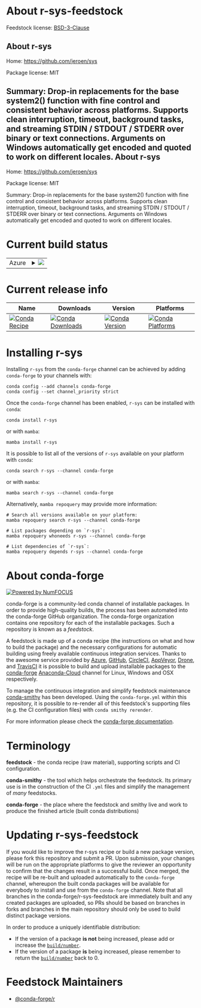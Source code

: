 About r-sys-feedstock
=====================

Feedstock license: [BSD-3-Clause](https://github.com/conda-forge/r-sys-feedstock/blob/main/LICENSE.txt)

About r-sys
-----------

Home: https://github.com/jeroen/sys

Package license: MIT

Summary: Drop-in replacements for the base system2() function with fine control and consistent behavior across platforms. Supports clean interruption, timeout,  background tasks, and streaming STDIN / STDOUT / STDERR over binary or text  connections. Arguments on Windows automatically get encoded and quoted to work  on different locales.
About r-sys
-----------

Home: https://github.com/jeroen/sys

Package license: MIT

Summary: Drop-in replacements for the base system2() function with fine control and consistent behavior across platforms. Supports clean interruption, timeout,  background tasks, and streaming STDIN / STDOUT / STDERR over binary or text  connections. Arguments on Windows automatically get encoded and quoted to work  on different locales.

Current build status
====================


<table>
    
  <tr>
    <td>Azure</td>
    <td>
      <details>
        <summary>
          <a href="https://dev.azure.com/conda-forge/feedstock-builds/_build/latest?definitionId=2324&branchName=main">
            <img src="https://dev.azure.com/conda-forge/feedstock-builds/_apis/build/status/r-sys-feedstock?branchName=main">
          </a>
        </summary>
        <table>
          <thead><tr><th>Variant</th><th>Status</th></tr></thead>
          <tbody><tr>
              <td>linux_64_r_base4.1</td>
              <td>
                <a href="https://dev.azure.com/conda-forge/feedstock-builds/_build/latest?definitionId=2324&branchName=main">
                  <img src="https://dev.azure.com/conda-forge/feedstock-builds/_apis/build/status/r-sys-feedstock?branchName=main&jobName=linux&configuration=linux%20linux_64_r_base4.1" alt="variant">
                </a>
              </td>
            </tr><tr>
              <td>linux_64_r_base4.2</td>
              <td>
                <a href="https://dev.azure.com/conda-forge/feedstock-builds/_build/latest?definitionId=2324&branchName=main">
                  <img src="https://dev.azure.com/conda-forge/feedstock-builds/_apis/build/status/r-sys-feedstock?branchName=main&jobName=linux&configuration=linux%20linux_64_r_base4.2" alt="variant">
                </a>
              </td>
            </tr><tr>
              <td>linux_aarch64_r_base4.1</td>
              <td>
                <a href="https://dev.azure.com/conda-forge/feedstock-builds/_build/latest?definitionId=2324&branchName=main">
                  <img src="https://dev.azure.com/conda-forge/feedstock-builds/_apis/build/status/r-sys-feedstock?branchName=main&jobName=linux&configuration=linux%20linux_aarch64_r_base4.1" alt="variant">
                </a>
              </td>
            </tr><tr>
              <td>linux_aarch64_r_base4.2</td>
              <td>
                <a href="https://dev.azure.com/conda-forge/feedstock-builds/_build/latest?definitionId=2324&branchName=main">
                  <img src="https://dev.azure.com/conda-forge/feedstock-builds/_apis/build/status/r-sys-feedstock?branchName=main&jobName=linux&configuration=linux%20linux_aarch64_r_base4.2" alt="variant">
                </a>
              </td>
            </tr><tr>
              <td>linux_ppc64le_r_base4.1</td>
              <td>
                <a href="https://dev.azure.com/conda-forge/feedstock-builds/_build/latest?definitionId=2324&branchName=main">
                  <img src="https://dev.azure.com/conda-forge/feedstock-builds/_apis/build/status/r-sys-feedstock?branchName=main&jobName=linux&configuration=linux%20linux_ppc64le_r_base4.1" alt="variant">
                </a>
              </td>
            </tr><tr>
              <td>linux_ppc64le_r_base4.2</td>
              <td>
                <a href="https://dev.azure.com/conda-forge/feedstock-builds/_build/latest?definitionId=2324&branchName=main">
                  <img src="https://dev.azure.com/conda-forge/feedstock-builds/_apis/build/status/r-sys-feedstock?branchName=main&jobName=linux&configuration=linux%20linux_ppc64le_r_base4.2" alt="variant">
                </a>
              </td>
            </tr><tr>
              <td>osx_64_r_base4.1</td>
              <td>
                <a href="https://dev.azure.com/conda-forge/feedstock-builds/_build/latest?definitionId=2324&branchName=main">
                  <img src="https://dev.azure.com/conda-forge/feedstock-builds/_apis/build/status/r-sys-feedstock?branchName=main&jobName=osx&configuration=osx%20osx_64_r_base4.1" alt="variant">
                </a>
              </td>
            </tr><tr>
              <td>osx_64_r_base4.2</td>
              <td>
                <a href="https://dev.azure.com/conda-forge/feedstock-builds/_build/latest?definitionId=2324&branchName=main">
                  <img src="https://dev.azure.com/conda-forge/feedstock-builds/_apis/build/status/r-sys-feedstock?branchName=main&jobName=osx&configuration=osx%20osx_64_r_base4.2" alt="variant">
                </a>
              </td>
            </tr><tr>
              <td>osx_arm64_r_base4.1</td>
              <td>
                <a href="https://dev.azure.com/conda-forge/feedstock-builds/_build/latest?definitionId=2324&branchName=main">
                  <img src="https://dev.azure.com/conda-forge/feedstock-builds/_apis/build/status/r-sys-feedstock?branchName=main&jobName=osx&configuration=osx%20osx_arm64_r_base4.1" alt="variant">
                </a>
              </td>
            </tr><tr>
              <td>osx_arm64_r_base4.2</td>
              <td>
                <a href="https://dev.azure.com/conda-forge/feedstock-builds/_build/latest?definitionId=2324&branchName=main">
                  <img src="https://dev.azure.com/conda-forge/feedstock-builds/_apis/build/status/r-sys-feedstock?branchName=main&jobName=osx&configuration=osx%20osx_arm64_r_base4.2" alt="variant">
                </a>
              </td>
            </tr><tr>
              <td>win_64</td>
              <td>
                <a href="https://dev.azure.com/conda-forge/feedstock-builds/_build/latest?definitionId=2324&branchName=main">
                  <img src="https://dev.azure.com/conda-forge/feedstock-builds/_apis/build/status/r-sys-feedstock?branchName=main&jobName=win&configuration=win%20win_64_" alt="variant">
                </a>
              </td>
            </tr>
          </tbody>
        </table>
      </details>
    </td>
  </tr>
</table>

Current release info
====================

| Name | Downloads | Version | Platforms |
| --- | --- | --- | --- |
| [![Conda Recipe](https://img.shields.io/badge/recipe-r--sys-green.svg)](https://anaconda.org/conda-forge/r-sys) | [![Conda Downloads](https://img.shields.io/conda/dn/conda-forge/r-sys.svg)](https://anaconda.org/conda-forge/r-sys) | [![Conda Version](https://img.shields.io/conda/vn/conda-forge/r-sys.svg)](https://anaconda.org/conda-forge/r-sys) | [![Conda Platforms](https://img.shields.io/conda/pn/conda-forge/r-sys.svg)](https://anaconda.org/conda-forge/r-sys) |

Installing r-sys
================

Installing `r-sys` from the `conda-forge` channel can be achieved by adding `conda-forge` to your channels with:

```
conda config --add channels conda-forge
conda config --set channel_priority strict
```

Once the `conda-forge` channel has been enabled, `r-sys` can be installed with `conda`:

```
conda install r-sys
```

or with `mamba`:

```
mamba install r-sys
```

It is possible to list all of the versions of `r-sys` available on your platform with `conda`:

```
conda search r-sys --channel conda-forge
```

or with `mamba`:

```
mamba search r-sys --channel conda-forge
```

Alternatively, `mamba repoquery` may provide more information:

```
# Search all versions available on your platform:
mamba repoquery search r-sys --channel conda-forge

# List packages depending on `r-sys`:
mamba repoquery whoneeds r-sys --channel conda-forge

# List dependencies of `r-sys`:
mamba repoquery depends r-sys --channel conda-forge
```


About conda-forge
=================

[![Powered by
NumFOCUS](https://img.shields.io/badge/powered%20by-NumFOCUS-orange.svg?style=flat&colorA=E1523D&colorB=007D8A)](https://numfocus.org)

conda-forge is a community-led conda channel of installable packages.
In order to provide high-quality builds, the process has been automated into the
conda-forge GitHub organization. The conda-forge organization contains one repository
for each of the installable packages. Such a repository is known as a *feedstock*.

A feedstock is made up of a conda recipe (the instructions on what and how to build
the package) and the necessary configurations for automatic building using freely
available continuous integration services. Thanks to the awesome service provided by
[Azure](https://azure.microsoft.com/en-us/services/devops/), [GitHub](https://github.com/),
[CircleCI](https://circleci.com/), [AppVeyor](https://www.appveyor.com/),
[Drone](https://cloud.drone.io/welcome), and [TravisCI](https://travis-ci.com/)
it is possible to build and upload installable packages to the
[conda-forge](https://anaconda.org/conda-forge) [Anaconda-Cloud](https://anaconda.org/)
channel for Linux, Windows and OSX respectively.

To manage the continuous integration and simplify feedstock maintenance
[conda-smithy](https://github.com/conda-forge/conda-smithy) has been developed.
Using the ``conda-forge.yml`` within this repository, it is possible to re-render all of
this feedstock's supporting files (e.g. the CI configuration files) with ``conda smithy rerender``.

For more information please check the [conda-forge documentation](https://conda-forge.org/docs/).

Terminology
===========

**feedstock** - the conda recipe (raw material), supporting scripts and CI configuration.

**conda-smithy** - the tool which helps orchestrate the feedstock.
                   Its primary use is in the construction of the CI ``.yml`` files
                   and simplify the management of *many* feedstocks.

**conda-forge** - the place where the feedstock and smithy live and work to
                  produce the finished article (built conda distributions)


Updating r-sys-feedstock
========================

If you would like to improve the r-sys recipe or build a new
package version, please fork this repository and submit a PR. Upon submission,
your changes will be run on the appropriate platforms to give the reviewer an
opportunity to confirm that the changes result in a successful build. Once
merged, the recipe will be re-built and uploaded automatically to the
`conda-forge` channel, whereupon the built conda packages will be available for
everybody to install and use from the `conda-forge` channel.
Note that all branches in the conda-forge/r-sys-feedstock are
immediately built and any created packages are uploaded, so PRs should be based
on branches in forks and branches in the main repository should only be used to
build distinct package versions.

In order to produce a uniquely identifiable distribution:
 * If the version of a package **is not** being increased, please add or increase
   the [``build/number``](https://docs.conda.io/projects/conda-build/en/latest/resources/define-metadata.html#build-number-and-string).
 * If the version of a package **is** being increased, please remember to return
   the [``build/number``](https://docs.conda.io/projects/conda-build/en/latest/resources/define-metadata.html#build-number-and-string)
   back to 0.

Feedstock Maintainers
=====================

* [@conda-forge/r](https://github.com/conda-forge/r/)

